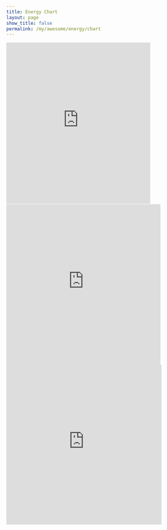 ```yaml
---
title: Energy Chart
layout: page
show_title: false
permalink: /my/awesome/energy/chart
---
```


<iframe width="382.322102425876" height="427.38315217391306" seamless frameborder="0" scrolling="no" src="https://docs.google.com/spreadsheets/d/e/2PACX-1vSZp7PkvExx2EEbwEzLjbCVvxa83_GRGAIOo6dFZTzNqEAFwN_LIWBSAyw1kuzpr51PtY8KieFiO_HC/pubchart?oid=1136113784&amp;format=image"></iframe>

<iframe width="408.5" height="425.5" seamless frameborder="0" scrolling="no" src="https://docs.google.com/spreadsheets/d/e/2PACX-1vSZp7PkvExx2EEbwEzLjbCVvxa83_GRGAIOo6dFZTzNqEAFwN_LIWBSAyw1kuzpr51PtY8KieFiO_HC/pubchart?oid=49792973&amp;format=image"></iframe>

<iframe width="411.5" height="422.5" seamless frameborder="0" scrolling="no" src="https://docs.google.com/spreadsheets/d/e/2PACX-1vSZp7PkvExx2EEbwEzLjbCVvxa83_GRGAIOo6dFZTzNqEAFwN_LIWBSAyw1kuzpr51PtY8KieFiO_HC/pubchart?oid=1845862074&amp;format=image"></iframe>